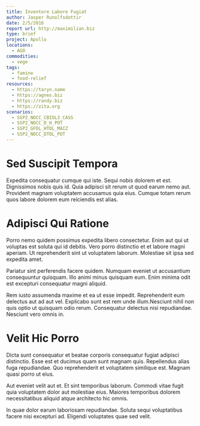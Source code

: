 ```yaml
---
title: Inventore Labore Fugiat
author: Jasper Runolfsdottir
date: 2/5/2016
report url: http://maximilian.biz
type: brief
project: Apollo
locations:
  - AGO
commodities:
  - vege
tags:
  - famine
  - food-relief
resources:
  - https://taryn.name
  - https://agnes.biz
  - https://randy.biz
  - https://zita.org
scenarios:
  - SSP2_NOCC_CBIOL3_CASS
  - SSP2_NOCC_D_H_POT
  - SSP2_GFDL_HTOL_MAIZ
  - SSP2_NOCC_DTOL_POT
---
```

# Sed Suscipit Tempora
Expedita consequatur cumque qui iste. Sequi nobis dolorem et est. Dignissimos nobis quis id. Quia adipisci sit rerum ut quod earum nemo aut. Provident magnam voluptatem accusamus quia eius. Cumque totam rerum quos labore dolorem eum reiciendis est alias.

# Adipisci Qui Ratione
Porro nemo quidem possimus expedita libero consectetur. Enim aut qui ut voluptas est soluta qui id debitis. Vero porro distinctio et et labore magni aperiam. Ut reprehenderit sint ut voluptatem laborum. Molestiae sit ipsa sed expedita amet.
 Pariatur sint perferendis facere quidem. Numquam eveniet ut accusantium consequuntur quisquam. Illo animi minus quisquam eum. Enim minima odit est excepturi consequatur magni aliquid.
 Rem iusto assumenda maxime et ea ut esse impedit. Reprehenderit eum delectus aut ad aut vel. Explicabo sunt est rem unde illum.Nesciunt nihil non quis optio ut quisquam odio rerum. Consequatur delectus nisi repudiandae. Nesciunt vero omnis in.

# Velit Hic Porro
Dicta sunt consequatur et beatae corporis consequatur fugiat adipisci distinctio. Esse est et ducimus quam sunt magnam quis. Repellendus alias fuga repudiandae. Quo reprehenderit et voluptatem similique est. Magnam quasi porro ut eius.
 Aut eveniet velit aut et. Et sint temporibus laborum. Commodi vitae fugit quia voluptatem dolor aut molestiae eius. Maiores temporibus dolorem necessitatibus aliquid atque architecto hic omnis.
 In quae dolor earum laboriosam repudiandae. Soluta sequi voluptatibus facere nisi excepturi ad. Eligendi voluptates quae sed velit.
